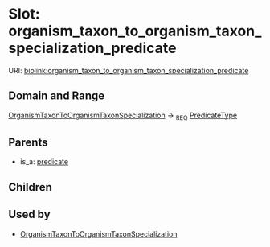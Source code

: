 
# Slot: organism_taxon_to_organism_taxon_specialization_predicate




URI: [biolink:organism_taxon_to_organism_taxon_specialization_predicate](https://w3id.org/biolink/vocab/organism_taxon_to_organism_taxon_specialization_predicate)


## Domain and Range

[OrganismTaxonToOrganismTaxonSpecialization](OrganismTaxonToOrganismTaxonSpecialization.md) ->  <sub>REQ</sub> [PredicateType](types/PredicateType.md)

## Parents

 *  is_a: [predicate](predicate.md)

## Children


## Used by

 * [OrganismTaxonToOrganismTaxonSpecialization](OrganismTaxonToOrganismTaxonSpecialization.md)
